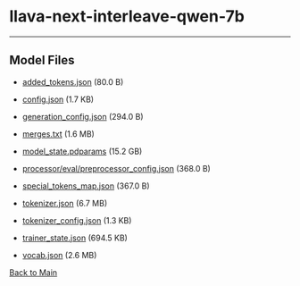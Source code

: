 
# llava-next-interleave-qwen-7b
---



## Model Files

- [added_tokens.json](https://paddlenlp.bj.bcebos.com/models/community/paddlemix/llava_next/llava-next-interleave-qwen-7b/added_tokens.json) (80.0 B)

- [config.json](https://paddlenlp.bj.bcebos.com/models/community/paddlemix/llava_next/llava-next-interleave-qwen-7b/config.json) (1.7 KB)

- [generation_config.json](https://paddlenlp.bj.bcebos.com/models/community/paddlemix/llava_next/llava-next-interleave-qwen-7b/generation_config.json) (294.0 B)

- [merges.txt](https://paddlenlp.bj.bcebos.com/models/community/paddlemix/llava_next/llava-next-interleave-qwen-7b/merges.txt) (1.6 MB)

- [model_state.pdparams](https://paddlenlp.bj.bcebos.com/models/community/paddlemix/llava_next/llava-next-interleave-qwen-7b/model_state.pdparams) (15.2 GB)

- [processor/eval/preprocessor_config.json](https://paddlenlp.bj.bcebos.com/models/community/paddlemix/llava_next/llava-next-interleave-qwen-7b/processor/eval/preprocessor_config.json) (368.0 B)

- [special_tokens_map.json](https://paddlenlp.bj.bcebos.com/models/community/paddlemix/llava_next/llava-next-interleave-qwen-7b/special_tokens_map.json) (367.0 B)

- [tokenizer.json](https://paddlenlp.bj.bcebos.com/models/community/paddlemix/llava_next/llava-next-interleave-qwen-7b/tokenizer.json) (6.7 MB)

- [tokenizer_config.json](https://paddlenlp.bj.bcebos.com/models/community/paddlemix/llava_next/llava-next-interleave-qwen-7b/tokenizer_config.json) (1.3 KB)

- [trainer_state.json](https://paddlenlp.bj.bcebos.com/models/community/paddlemix/llava_next/llava-next-interleave-qwen-7b/trainer_state.json) (694.5 KB)

- [vocab.json](https://paddlenlp.bj.bcebos.com/models/community/paddlemix/llava_next/llava-next-interleave-qwen-7b/vocab.json) (2.6 MB)


[Back to Main](../../../)